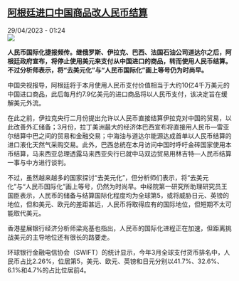<!--1682725503000-->
[阿根廷进口中国商品改人民币结算](https://www.rfi.fr/cn/%E5%9B%BD%E9%99%85/20230428-%E9%98%BF%E6%A0%B9%E5%BB%B7%E8%BF%9B%E5%8F%A3%E4%B8%AD%E5%9B%BD%E5%95%86%E5%93%81%E6%94%B9%E4%BA%BA%E6%B0%91%E5%B8%81%E7%BB%93%E7%AE%97)
------

<div>29/04/2023 - 01:24</div><img src="https://s.rfi.fr/media/display/f3c85af2-0edd-11ea-bbde-005056bfe576/w:1280/p:16x9/tag%20reuters.com%2C0000%20binary_GM1E63I0YYE01-VIEWIMAGE.jpeg"><p><strong>人民币国际化捷报频传。继俄罗斯、伊拉克、巴西、法国石油公司道达尔之后，阿根廷政府宣布，将停止使用美元来支付从中国进口的商品，转而使用人民币结算。不过分析师表示，将“去美元化”与“人民币国际化”画上等号仍为时尚早。                    </strong></p><div><p><span><span><span><span><span><span>中国央视报导，阿根廷将于本月使用人民币支付价值相当于大约</span></span></span><span><span><span>10亿4千万美元的中国进口商品，此后每月约7.9亿美元的进口商品将以人民币支付，该决定旨在缓解美元外流。</span></span></span></span></span></span></p><p><span><span><span><span><span><span>在此之前，伊拉克央行二月份提出允许以人民币直接结算伊拉克对中国的贸易，以此改善外汇储备；</span></span></span><span><span><span>3月份，拉丁美洲最大的经济体巴西宣布将直接用人民币—雷亚尔结算中巴之间的贸易和金融交易；中海油与道达尔能源达成首单以人民币结算的进口液化天然气采购交易。此外，巴西总统在本月访问中国时呼吁金砖国家使用本币结算，马来西亚总理透露马来西亚央行已就中马双边贸易用林吉特—人民币结算一事与中方进行谈判。</span></span></span></span></span></span></p><p><span><span><span><span><span><span>不过，虽然越来越多的国家探讨“去美元化”，但分析师们表示，将“去美元化”与“人民币国际化”画上等号，仍然为时尚早。中经院第一研究所助理研究员王国臣表示，人民币的储备与结算国际化程度均为全球第</span></span></span><span><span><span>5，或将威胁日元、英镑的地位，但和美元、欧元的差距甚远，人民币将取得应有的国际地位，但短期不太可能取代美元。</span></span></span></span></span></span></p><p><span><span><span><span><span><span>香港星展银行经济分析师梁兆基也指出，人民币的国际化进程正在加速，但距离挑战美元的主导地位还有很长的路要走。</span></span></span></span></span></span></p><p><span><span><span><span><span><span>环球银行金融电信协会（</span></span></span><span><span><span>SWIFT）的统计显示，今年3月全球支付货币排名中，人民币占比2.26%，位居第5，美元、欧元、英镑和日元分别以41.7%、32.6%、6.1%和4.7%的占比位居前4。</span></span></span></span></span></span></p><div data-selfpromo-newsletter></div><div data-selfpromo-app></div></div>
